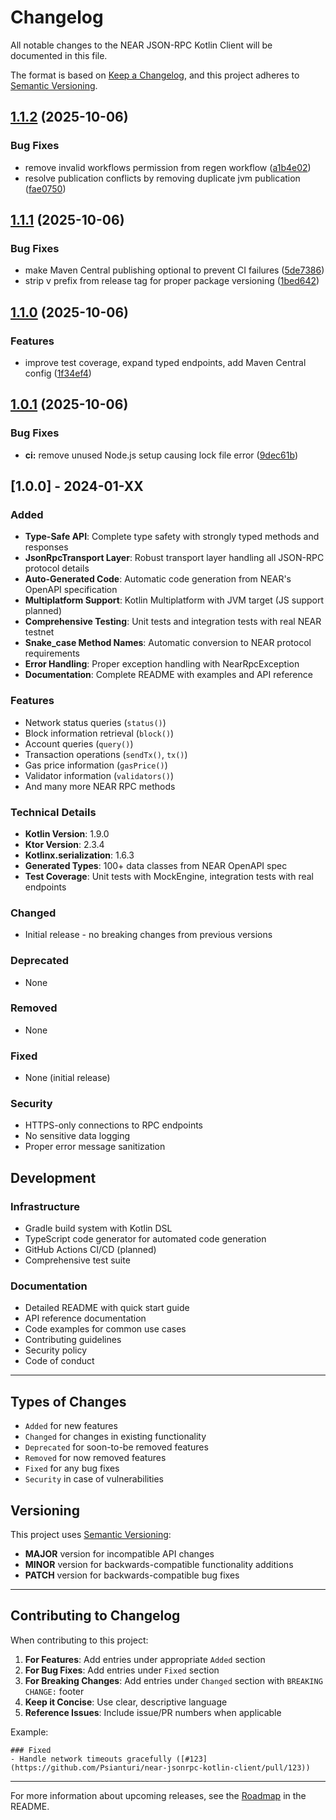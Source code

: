 # Changelog

All notable changes to the NEAR JSON-RPC Kotlin Client will be documented in this file.

The format is based on [Keep a Changelog](https://keepachangelog.com/en/1.0.0/),
and this project adheres to [Semantic Versioning](https://semver.org/spec/v2.0.0.html).

## [1.1.2](https://github.com/Psianturi/near-jsonrpc-kotlin-client/compare/v1.1.1...v1.1.2) (2025-10-06)


### Bug Fixes

* remove invalid workflows permission from regen workflow ([a1b4e02](https://github.com/Psianturi/near-jsonrpc-kotlin-client/commit/a1b4e02ccc3d2e7b895f80a179e1ea3bcd861ee7))
* resolve publication conflicts by removing duplicate jvm publication ([fae0750](https://github.com/Psianturi/near-jsonrpc-kotlin-client/commit/fae0750c3299e8f59cda2449382cc661152e3b05))

## [1.1.1](https://github.com/Psianturi/near-jsonrpc-kotlin-client/compare/v1.1.0...v1.1.1) (2025-10-06)


### Bug Fixes

* make Maven Central publishing optional to prevent CI failures ([5de7386](https://github.com/Psianturi/near-jsonrpc-kotlin-client/commit/5de738606fadec21704fe4d0ce3796ceaa8ca69b))
* strip v prefix from release tag for proper package versioning ([1bed642](https://github.com/Psianturi/near-jsonrpc-kotlin-client/commit/1bed6421efeeaf7ca91e0ff6034e577516a37ecc))

## [1.1.0](https://github.com/Psianturi/near-jsonrpc-kotlin-client/compare/v1.0.1...v1.1.0) (2025-10-06)


### Features

* improve test coverage, expand typed endpoints, add Maven Central config ([1f34ef4](https://github.com/Psianturi/near-jsonrpc-kotlin-client/commit/1f34ef419ba11e929dad0988f9745a223ba182ac))

## [1.0.1](https://github.com/Psianturi/near-jsonrpc-kotlin-client/compare/v1.0.0...v1.0.1) (2025-10-06)


### Bug Fixes

* **ci:** remove unused Node.js setup causing lock file error ([9dec61b](https://github.com/Psianturi/near-jsonrpc-kotlin-client/commit/9dec61be76638a41841548cb2d98f6064f8ca419))

## [1.0.0] - 2024-01-XX

### Added
- **Type-Safe API**: Complete type safety with strongly typed methods and responses
- **JsonRpcTransport Layer**: Robust transport layer handling all JSON-RPC protocol details
- **Auto-Generated Code**: Automatic code generation from NEAR's OpenAPI specification
- **Multiplatform Support**: Kotlin Multiplatform with JVM target (JS support planned)
- **Comprehensive Testing**: Unit tests and integration tests with real NEAR testnet
- **Snake_case Method Names**: Automatic conversion to NEAR protocol requirements
- **Error Handling**: Proper exception handling with NearRpcException
- **Documentation**: Complete README with examples and API reference

### Features
- Network status queries (`status()`)
- Block information retrieval (`block()`)
- Account queries (`query()`)
- Transaction operations (`sendTx()`, `tx()`)
- Gas price information (`gasPrice()`)
- Validator information (`validators()`)
- And many more NEAR RPC methods

### Technical Details
- **Kotlin Version**: 1.9.0
- **Ktor Version**: 2.3.4
- **Kotlinx.serialization**: 1.6.3
- **Generated Types**: 100+ data classes from NEAR OpenAPI spec
- **Test Coverage**: Unit tests with MockEngine, integration tests with real endpoints

### Changed
- Initial release - no breaking changes from previous versions

### Deprecated
- None

### Removed
- None

### Fixed
- None (initial release)

### Security
- HTTPS-only connections to RPC endpoints
- No sensitive data logging
- Proper error message sanitization

## Development

### Infrastructure
- Gradle build system with Kotlin DSL
- TypeScript code generator for automated code generation
- GitHub Actions CI/CD (planned)
- Comprehensive test suite

### Documentation
- Detailed README with quick start guide
- API reference documentation
- Code examples for common use cases
- Contributing guidelines
- Security policy
- Code of conduct

---

## Types of Changes

- `Added` for new features
- `Changed` for changes in existing functionality
- `Deprecated` for soon-to-be removed features
- `Removed` for now removed features
- `Fixed` for any bug fixes
- `Security` in case of vulnerabilities

## Versioning

This project uses [Semantic Versioning](https://semver.org/):

- **MAJOR** version for incompatible API changes
- **MINOR** version for backwards-compatible functionality additions
- **PATCH** version for backwards-compatible bug fixes

---

## Contributing to Changelog

When contributing to this project:

1. **For Features**: Add entries under appropriate `Added` section
2. **For Bug Fixes**: Add entries under `Fixed` section
3. **For Breaking Changes**: Add entries under `Changed` section with `BREAKING CHANGE:` footer
4. **Keep it Concise**: Use clear, descriptive language
5. **Reference Issues**: Include issue/PR numbers when applicable

Example:
```
### Fixed
- Handle network timeouts gracefully ([#123](https://github.com/Psianturi/near-jsonrpc-kotlin-client/pull/123))
```

---

For more information about upcoming releases, see the [Roadmap](https://github.com/Psianturi/near-jsonrpc-kotlin-client#roadmap) in the README.
